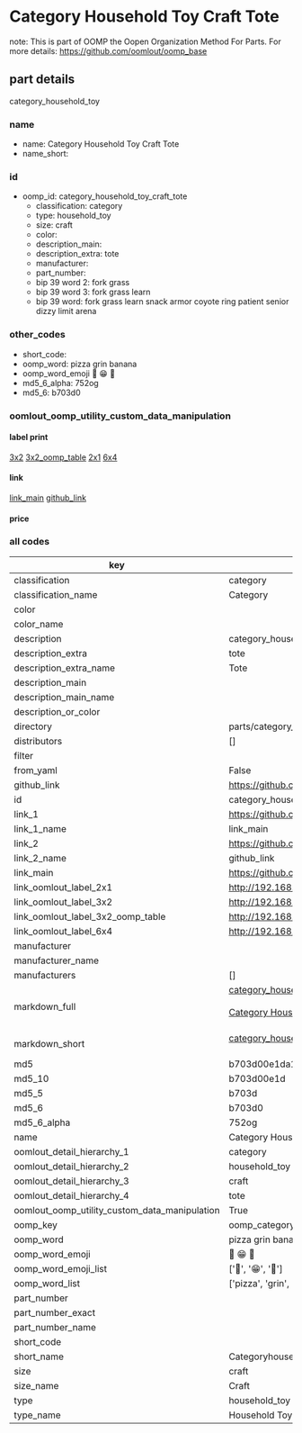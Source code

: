 # Category Household Toy Craft Tote  

note: This is part of OOMP the Oopen Organization Method For Parts. For more details: https://github.com/oomlout/oomp_base

##  part details



category_household_toy

### name
* name: Category Household Toy Craft Tote
* name_short: 
### id
* oomp_id: category_household_toy_craft_tote
  * classification: category
  * type: household_toy
  * size: craft
  * color: 
  * description_main: 
  * description_extra: tote
  * manufacturer: 
  * part_number: 
  * bip 39 word 2: fork grass
  * bip 39 word 3: fork grass learn
  * bip 39 word: fork grass learn snack armor coyote ring patient senior dizzy limit arena

### other_codes
* short_code: 
* oomp_word: pizza grin banana
* oomp_word_emoji :pizza: :grin: :banana:
* md5_6_alpha: 752og
* md5_6: b703d0






### oomlout_oomp_utility_custom_data_manipulation
#### label print
[3x2](http://192.168.1.245:1112/?label=oomp%20752og)
[3x2_oomp_table](http://192.168.1.107:1112/?label=oomp%20752og)
[2x1](http://192.168.1.242:1112/?label=oomp%20752og)
[6x4](http://192.168.1.55:1112/?label=oomp%20752og)    

#### link

[link_main](https://github.com/oomlout/oomlout_oomp_current_version_messy/tree/main/parts/category_household_toy_craft_tote) [github_link](https://github.com/oomlout/oomlout_oomp_part_src/tree/main/parts/category_household_toy_craft_tote)                             

#### price







### all codes 
| key | value |  
| --- | --- |  
| classification | category |  
| classification_name | Category |  
| color |  |  
| color_name |  |  
| description | category_household_toy |  
| description_extra | tote |  
| description_extra_name | Tote |  
| description_main |  |  
| description_main_name |  |  
| description_or_color |   |  
| directory | parts/category_household_toy_craft_tote |  
| distributors | [] |  
| filter |  |  
| from_yaml | False |  
| github_link | https://github.com/oomlout/oomlout_oomp_part_src/tree/main/parts/category_household_toy_craft_tote |  
| id | category_household_toy_craft_tote |  
| link_1 | https://github.com/oomlout/oomlout_oomp_current_version_messy/tree/main/parts/category_household_toy_craft_tote |  
| link_1_name | link_main |  
| link_2 | https://github.com/oomlout/oomlout_oomp_part_src/tree/main/parts/category_household_toy_craft_tote |  
| link_2_name | github_link |  
| link_main | https://github.com/oomlout/oomlout_oomp_current_version_messy/tree/main/parts/category_household_toy_craft_tote |  
| link_oomlout_label_2x1 | http://192.168.1.242:1112/?label=oomp%20752og |  
| link_oomlout_label_3x2 | http://192.168.1.245:1112/?label=oomp%20752og |  
| link_oomlout_label_3x2_oomp_table | http://192.168.1.107:1112/?label=oomp%20752og |  
| link_oomlout_label_6x4 | http://192.168.1.55:1112/?label=oomp%20752og |  
| manufacturer |  |  
| manufacturer_name |  |  
| manufacturers | [] |  
| markdown_full | [category_household_toy_craft_tote](https://github.com/oomlout/oomlout_oomp_current_version_messy/tree/main/parts/category_household_toy_craft_tote)<br>[](https://github.com/oomlout/oomlout_oomp_current_version_messy/tree/main/parts/category_household_toy_craft_tote)<br>[Category Household Toy Craft Tote](https://github.com/oomlout/oomlout_oomp_current_version_messy/tree/main/parts/category_household_toy_craft_tote)<br><br> |  
| markdown_short | [category_household_toy_craft_tote](https://github.com/oomlout/oomlout_oomp_current_version_messy/tree/main/parts/category_household_toy_craft_tote)<br><br> |  
| md5 | b703d00e1da11740c685fcd0fd997adb |  
| md5_10 | b703d00e1d |  
| md5_5 | b703d |  
| md5_6 | b703d0 |  
| md5_6_alpha | 752og |  
| name | Category Household Toy Craft Tote |  
| oomlout_detail_hierarchy_1 | category |  
| oomlout_detail_hierarchy_2 | household_toy |  
| oomlout_detail_hierarchy_3 | craft |  
| oomlout_detail_hierarchy_4 | tote |  
| oomlout_oomp_utility_custom_data_manipulation | True |  
| oomp_key | oomp_category_household_toy_craft_tote |  
| oomp_word | pizza grin banana |  
| oomp_word_emoji | :pizza: :grin: :banana: |  
| oomp_word_emoji_list | [':pizza:', ':grin:', ':banana:'] |  
| oomp_word_list | ['pizza', 'grin', 'banana'] |  
| part_number |  |  
| part_number_exact |  |  
| part_number_name |  |  
| short_code |  |  
| short_name | Categoryhouseholdtoy |  
| size | craft |  
| size_name | Craft |  
| type | household_toy |  
| type_name | Household Toy |  
